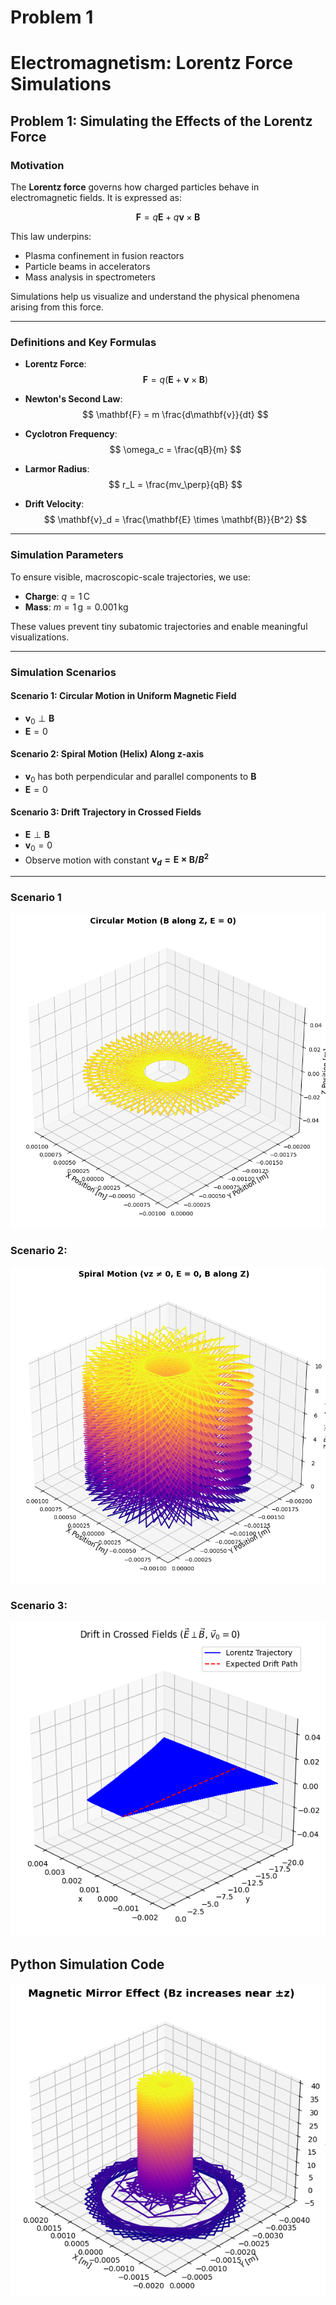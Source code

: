 # Problem 1

# Electromagnetism: Lorentz Force Simulations

##  Problem 1: Simulating the Effects of the Lorentz Force

###  Motivation

The **Lorentz force** governs how charged particles behave in electromagnetic fields. It is expressed as:

$$
\mathbf{F} = q\mathbf{E} + q\mathbf{v} \times \mathbf{B}
$$

This law underpins:

- Plasma confinement in fusion reactors
- Particle beams in accelerators
- Mass analysis in spectrometers

Simulations help us visualize and understand the physical phenomena arising from this force.

---

###  Definitions and Key Formulas

- **Lorentz Force**:
  $$
  \mathbf{F} = q (\mathbf{E} + \mathbf{v} \times \mathbf{B})
  $$

- **Newton's Second Law**:
  $$
  \mathbf{F} = m \frac{d\mathbf{v}}{dt}
  $$

- **Cyclotron Frequency**:
  $$
  \omega_c = \frac{qB}{m}
  $$

- **Larmor Radius**:
  $$
  r_L = \frac{mv_\perp}{qB}
  $$

- **Drift Velocity**:
  $$
  \mathbf{v}_d = \frac{\mathbf{E} \times \mathbf{B}}{B^2}
  $$

---

###  Simulation Parameters

To ensure visible, macroscopic-scale trajectories, we use:

- **Charge**: $q = 1\,\text{C}$
- **Mass**: $m = 1\,\text{g} = 0.001\,\text{kg}$

These values prevent tiny subatomic trajectories and enable meaningful visualizations.

---

###  Simulation Scenarios

#### **Scenario 1: Circular Motion in Uniform Magnetic Field**
- $\mathbf{v}_0 \perp \mathbf{B}$
- $\mathbf{E} = 0$

#### **Scenario 2: Spiral Motion (Helix) Along z-axis**
- $\mathbf{v}_0$ has both perpendicular and parallel components to $\mathbf{B}$
- $\mathbf{E} = 0$

#### **Scenario 3: Drift Trajectory in Crossed Fields**
- $\mathbf{E} \perp \mathbf{B}$
- $\mathbf{v}_0 = 0$
- Observe motion with constant **$\mathbf{v}_d = \mathbf{E} \times \mathbf{B} / B^2$**

---

### Scenario 1

![alt text](image-1.png)

### Scenario 2:

![alt text](image-2.png)


### Scenario 3: 

![alt text](image-4.png)
##  Python Simulation Code


![alt text](image-3.png)